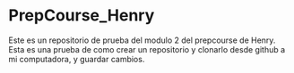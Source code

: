 # PrepCourse_Henry
Este es un repositorio de prueba del modulo 2 del prepcourse de Henry.
Esta es una prueba de como crear un repositorio y clonarlo desde github a mi computadora, y guardar cambios.
